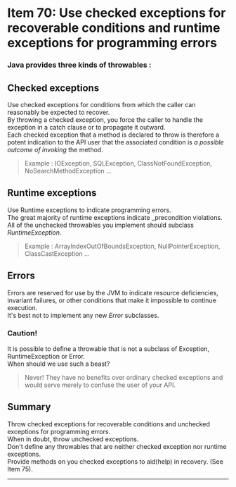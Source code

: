 # Item 70: Use checked exceptions for recoverable conditions and runtime exceptions for programming errors

### Java provides three kinds of throwables :
## Checked exceptions
Use checked exceptions for conditions from which the caller can reasonably be expected to recover.  
By throwing a checked exception, you force the caller to handle the exception in a catch clause or to propagate it outward.  
Each checked exception that a method is declared to throw is therefore a potent indication to the API user that the associated condition is *a possible outcome of invoking* the method.
> Example : IOException, SQLException, ClassNotFoundException, NoSearchMethodException ...

## Runtime exceptions
Use Runtime exceptions to indicate programming errors.  
The great majority of runtime exceptions indicate _precondition violations.  
All of the unchecked throwables you implement should subclass *RuntimeException*.  
> Example : ArrayIndexOutOfBoundsException, NullPointerException, ClassCastException ...

## Errors
Errors are reserved for use by the JVM to indicate resource deficiencies, invariant failures, or other conditions that make it impossible to continue execution.  
It's best not to implement any new *Error* subclasses.

### Caution!
It is possible to define a throwable that is not a subclass of Exception, RuntimeException or Error.  
When should we use such a beast?
> Never!
They have no benefits over ordinary checked exceptions and would serve merely to confuse the user of your API.


## Summary
Throw checked exceptions for recoverable conditions and unchecked exceptions for programming errors.  
When in doubt, throw unchecked exceptions.  
Don't define any throwables that are neither checked exception nor runtime exceptions.  
Provide methods on you checked exceptions to aid(help) in recovery. (See Item 75).

***

